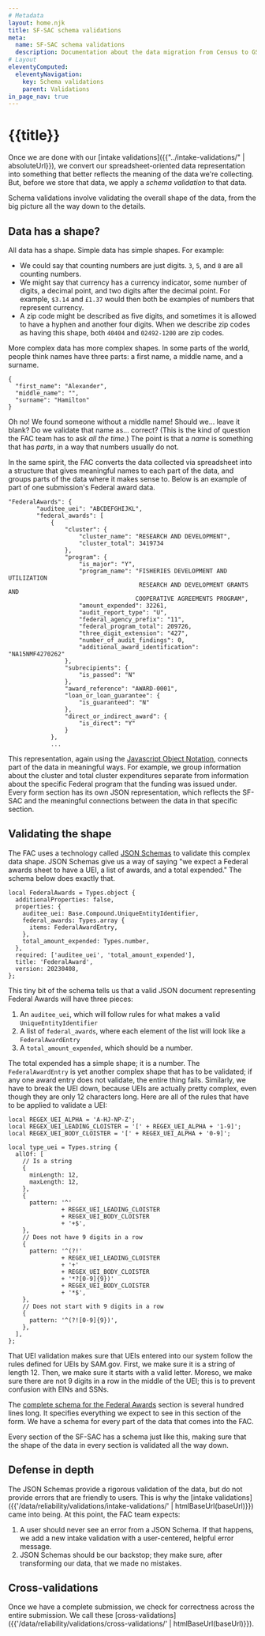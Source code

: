 ```yaml
---
# Metadata
layout: home.njk
title: SF-SAC schema validations
meta:
  name: SF-SAC schema validations
  description: Documentation about the data migration from Census to GSA.
# Layout
eleventyComputed:
  eleventyNavigation:
    key: Schema validations
    parent: Validations
in_page_nav: true
---
```


# {{title}}

Once we are done with our [intake validations]({{"../intake-validations/" | absoluteUrl}}), we convert our spreadsheet-oriented data representation into something that better reflects the meaning of the data we're collecting. But, before we store that data, we apply a *schema validation* to that data.

Schema validations involve validating the overall shape of the data, from the big picture all the way down to the details.

## Data has a shape?

All data has a shape. Simple data has simple shapes. For example:

* We could say that counting numbers are just digits. `3`, `5`, and `8` are all counting numbers.
* We might say that currency has a currency indicator, some number of digits, a decimal point, and two digits after the decimal point. For example, `$3.14` and <code>&pound;1.37</code> would then both be examples of numbers that represent currency.
* A zip code might be described as five digits, and sometimes it is allowed to have a hyphen and another four digits. When we describe zip codes as having this shape, both `40404` and `02492-1200` are zip codes.

More complex data has more complex shapes. In some parts of the world, people think names have three parts: a first name, a middle name, and a surname. 

```
{
  "first_name": "Alexander",
  "middle_name": "",
  "surname": "Hamilton"
}
```

Oh no! We found someone without a middle name! Should we... leave it blank? Do we validate that name as... correct? (This is the kind of question the FAC team has to ask *all the time*.) The point is that a *name* is something that has *parts*, in a way that numbers usually do not.

In the same spirit, the FAC converts the data collected via spreadsheet into a structure that gives meaningful names to each part of the data, and groups parts of the data where it makes sense to. Below is an example of part of one submission's Federal award data.

```
"FederalAwards": {
        "auditee_uei": "ABCDEFGHIJKL",
        "federal_awards": [
            {
                "cluster": {
                    "cluster_name": "RESEARCH AND DEVELOPMENT",
                    "cluster_total": 3419734
                },
                "program": {
                    "is_major": "Y",
                    "program_name": "FISHERIES DEVELOPMENT AND UTILIZATION 
                                     RESEARCH AND DEVELOPMENT GRANTS AND 
                                    COOPERATIVE AGREEMENTS PROGRAM",
                    "amount_expended": 32261,
                    "audit_report_type": "U",
                    "federal_agency_prefix": "11",
                    "federal_program_total": 209726,
                    "three_digit_extension": "427",
                    "number_of_audit_findings": 0,
                    "additional_award_identification": "NA15NMF4270262"
                },
                "subrecipients": {
                    "is_passed": "N"
                },
                "award_reference": "AWARD-0001",
                "loan_or_loan_guarantee": {
                    "is_guaranteed": "N"
                },
                "direct_or_indirect_award": {
                    "is_direct": "Y"
                }
            },
            ...
```

This representation, again using the [Javascript Object Notation](https://www.json.org/json-en.html), connects part of the data in meaningful ways. For example, we group information about the cluster and total cluster expenditures separate from information about the specific Federal program that the funding was issued under. Every form section has its own JSON representation, which reflects the SF-SAC and the meaningful connections between the data in that specific section.

## Validating the shape

The FAC uses a technology called [JSON Schemas](https://json-schema.org/) to validate this complex data shape. JSON Schemas give us a way of saying "we expect a Federal awards sheet to have a UEI, a list of awards, and a total expended." The schema below does exactly that.

```
local FederalAwards = Types.object {
  additionalProperties: false,
  properties: {
    auditee_uei: Base.Compound.UniqueEntityIdentifier,
    federal_awards: Types.array {
      items: FederalAwardEntry,
    },
    total_amount_expended: Types.number,
  },
  required: ['auditee_uei', 'total_amount_expended'],
  title: 'FederalAward',
  version: 20230408,
};
```

This tiny bit of the schema tells us that a valid JSON document representing Federal Awards will have three pieces: 

1. An `auditee_uei`, which will follow rules for what makes a valid `UniqueEntityIdentifier`
2. A list of `federal_awards`, where each element of the list will look like a `FederalAwardEntry`
3. A `total_amount_expended`, which should be a number.

The total expended has a simple shape; it is a number. The `FederalAwardEntry` is yet another complex shape that has to be validated; if any one award entry does not validate, the entire thing fails. Similarly, we have to break the UEI down, because UEIs are actually pretty complex, even though they are only 12 characters long. Here are all of the rules that have to be applied to validate a UEI:

```
local REGEX_UEI_ALPHA = 'A-HJ-NP-Z';
local REGEX_UEI_LEADING_CLOISTER = '[' + REGEX_UEI_ALPHA + '1-9]';
local REGEX_UEI_BODY_CLOISTER = '[' + REGEX_UEI_ALPHA + '0-9]';

local type_uei = Types.string {
  allOf: [
    // Is a string
    {
      minLength: 12,
      maxLength: 12,
    },
    {
      pattern: '^'
               + REGEX_UEI_LEADING_CLOISTER
               + REGEX_UEI_BODY_CLOISTER
               + '+$',
    },
    // Does not have 9 digits in a row
    {
      pattern: '^(?!'
               + REGEX_UEI_LEADING_CLOISTER
               + '+'
               + REGEX_UEI_BODY_CLOISTER
               + '*?[0-9]{9})'
               + REGEX_UEI_BODY_CLOISTER
               + '*$',
    },
    // Does not start with 9 digits in a row
    {
      pattern: '^(?![0-9]{9})',
    },
  ],
};
```

That UEI validation makes sure that UEIs entered into our system follow the rules defined for UEIs by SAM.gov. First, we make sure it is a string of length 12. Then, we make sure it starts with a valid letter. Moreso, we make sure there are not 9 digits in a row in the middle of the UEI; this is to prevent confusion with EINs and SSNs. 

The [complete schema for the Federal Awards](https://github.com/GSA-TTS/FAC/blob/826167b1e4142f6723177a161e60858053a99c16/backend/schemas/source/sections/FederalAwards.schema.jsonnet) section is several hundred lines long. It specifies everything we expect to see in this section of the form. We have a schema for every part of the data that comes into the FAC.

Every section of the SF-SAC has a schema just like this, making sure that the shape of the data in every section is validated all the way down.

## Defense in depth

The JSON Schemas provide a rigorous validation of the data, but do not provide errors that are friendly to users. This is why the [intake validations]({{'/data/reliability/validations/intake-validations/' | htmlBaseUrl(baseUrl)}}) came into being. At this point, the FAC team expects:

1. A user should never see an error from a JSON Schema. If that happens, we add a new intake validation with a user-centered, helpful error message.
2. JSON Schemas should be our backstop; they make sure, after transforming our data, that we made no mistakes.

## Cross-validations

Once we have a complete submission, we check for correctness across the entire submission. We call these [cross-validations]({{'/data/reliability/validations/cross-validations/' | htmlBaseUrl(baseUrl)}}).
